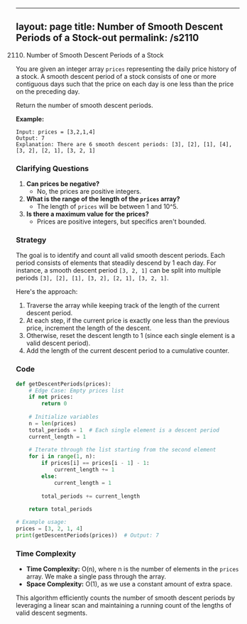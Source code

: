 
---
layout: page
title:  Number of Smooth Descent Periods of a Stock-out
permalink: /s2110
---

2110. Number of Smooth Descent Periods of a Stock

You are given an integer array `prices` representing the daily price history of a stock. A smooth descent period of a stock consists of one or more contiguous days such that the price on each day is one less than the price on the preceding day.

Return the number of smooth descent periods.

**Example:**
```plaintext
Input: prices = [3,2,1,4]
Output: 7
Explanation: There are 6 smooth descent periods: [3], [2], [1], [4], [3, 2], [2, 1], [3, 2, 1]
```

### Clarifying Questions

1. **Can prices be negative?**
   - No, the prices are positive integers.
2. **What is the range of the length of the `prices` array?**
   - The length of `prices` will be between 1 and 10^5.
3. **Is there a maximum value for the prices?**
   - Prices are positive integers, but specifics aren't bounded.

### Strategy

The goal is to identify and count all valid smooth descent periods. Each period consists of elements that steadily descend by 1 each day. For instance, a smooth descent period `[3, 2, 1]` can be split into multiple periods `[3], [2], [1], [3, 2], [2, 1], [3, 2, 1]`. 

Here's the approach:

1. Traverse the array while keeping track of the length of the current descent period.
2. At each step, if the current price is exactly one less than the previous price, increment the length of the descent.
3. Otherwise, reset the descent length to 1 (since each single element is a valid descent period).
4. Add the length of the current descent period to a cumulative counter.

### Code

```python
def getDescentPeriods(prices):
    # Edge Case: Empty prices list
    if not prices:
        return 0
    
    # Initialize variables
    n = len(prices)
    total_periods = 1  # Each single element is a descent period
    current_length = 1
    
    # Iterate through the list starting from the second element
    for i in range(1, n):
        if prices[i] == prices[i - 1] - 1:
            current_length += 1
        else:
            current_length = 1
        
        total_periods += current_length
    
    return total_periods

# Example usage:
prices = [3, 2, 1, 4]
print(getDescentPeriods(prices))  # Output: 7
```

### Time Complexity

- **Time Complexity:** O(n), where n is the number of elements in the `prices` array. We make a single pass through the array.
- **Space Complexity:** O(1), as we use a constant amount of extra space.

This algorithm efficiently counts the number of smooth descent periods by leveraging a linear scan and maintaining a running count of the lengths of valid descent segments.